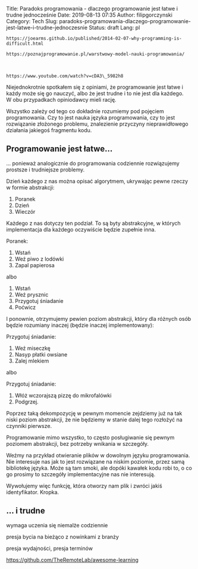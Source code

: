 Title: Paradoks programowania - dlaczego programowanie jest łatwe i trudne jednocześnie
Date: 2019-08-13 07:35
Author: filipgorczynski
Category: Tech
Slug: paradoks-programowania-dlaczego-programowanie-jest-latwe-i-trudne-jednoczesnie
Status: draft
Lang: pl

`https://joearms.github.io/published/2014-02-07-why-programming-is-difficult.html`

`https://poznajprogramowanie.pl/warstwowy-model-nauki-programowania/`

 

`https://www.youtube.com/watch?v=cDA3\_5982h8`

Niejednokrotnie spotkałem się z opiniami, że programowanie jest łatwe i każdy może się go nauczyć, albo że jest trudne i to nie jest dla każdego.  
W obu przypadkach opiniodawcy mieli rację.

Wszystko zależy od tego co dokładnie rozumiemy pod pojęciem programowania. Czy to jest nauka języka programowania, czy to jest rozwiązanie złożonego problemu, znalezienie przyczyny nieprawidłowego działania jakiegoś fragmentu kodu.

<!--more-->

Programowanie jest łatwe...
---------------------------

... ponieważ analogicznie do programowania codziennie rozwiązujemy prostsze i trudniejsze problemy.

Dzień każdego z nas można opisać algorytmem, ukrywając pewne rzeczy w formie abstrakcji:

1.  Poranek
2.  Dzień
3.  Wieczór

Każdego z nas dotyczy ten podział. To są byty abstrakcyjne, w których implementacja dla każdego oczywiście będzie zupełnie inna.

Poranek:

1.  Wstań
2.  Weź piwo z lodówki
3.  Zapal papierosa

albo

1.  Wstań
2.  Weź prysznic
3.  Przygotuj śniadanie
4.  Poćwicz

I ponownie, otrzymujemy pewien poziom abstrakcji, który dla różnych osób będzie rozumiany inaczej (będzie inaczej implementowany):

Przygotuj śniadanie:

1.  Weź miseczkę
2.  Nasyp płatki owsiane
3.  Zalej mlekiem

albo

Przygotuj śniadanie:

1.  Włóż wczorajszą pizzę do mikrofalówki
2.  Podgrzej.

Poprzez taką dekompozycję w pewnym momencie zejdziemy już na tak niski poziom abstrakcji, że nie będziemy w stanie dalej tego rozłożyć na czynniki pierwsze.

Programowanie mimo wszystko, to często posługiwanie się pewnym poziomem abstrakcji, bez potrzeby wnikania w szczegóły.

Weźmy na przykład otwieranie plików w dowolnym języku programowania.  
Nie interesuje nas jak to jest rozwiązane na niskim poziomie, przez samą bibliotekę języka. Może są tam smoki, ale dopóki kawałek kodu robi to, o co go prosimy to szczegóły implementacyjne nas nie interesują.

Wywołujemy więc funkcję, która otworzy nam plik i zwróci jakiś identyfikator. Kropka.

... i trudne
------------

wymaga uczenia się niemalże codziennie

presja bycia na bieżąco z nowinkami z branży

presja wydajności, presja terminów

https://github.com/TheRemoteLab/awesome-learning

 
